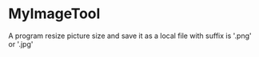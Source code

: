 # MyImageTool
A program resize picture size and save it as a local file with suffix is '.png' or '.jpg'  
